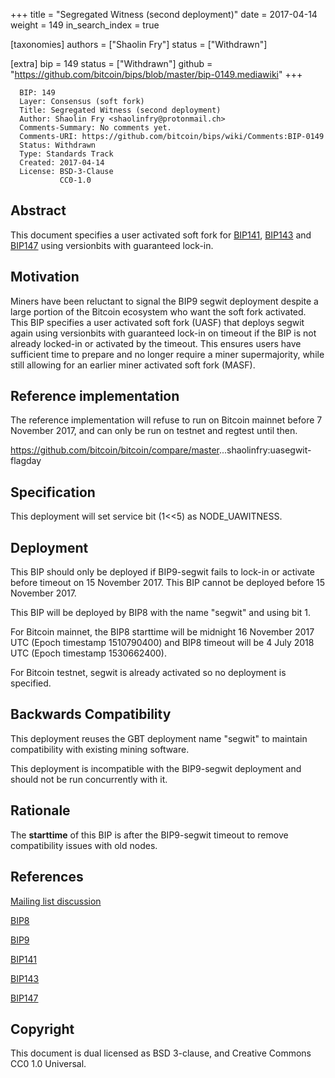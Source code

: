 +++
title = "Segregated Witness (second deployment)"
date = 2017-04-14
weight = 149
in_search_index = true

[taxonomies]
authors = ["Shaolin Fry"]
status = ["Withdrawn"]

[extra]
bip = 149
status = ["Withdrawn"]
github = "https://github.com/bitcoin/bips/blob/master/bip-0149.mediawiki"
+++

      BIP: 149
      Layer: Consensus (soft fork)
      Title: Segregated Witness (second deployment)
      Author: Shaolin Fry <shaolinfry@protonmail.ch>
      Comments-Summary: No comments yet.
      Comments-URI: https://github.com/bitcoin/bips/wiki/Comments:BIP-0149
      Status: Withdrawn
      Type: Standards Track
      Created: 2017-04-14
      License: BSD-3-Clause
               CC0-1.0

## Abstract

This document specifies a user activated soft fork for
[BIP141](/141),
[BIP143](/143) and
[BIP147](/147) using versionbits with
guaranteed lock-in.

## Motivation

Miners have been reluctant to signal the BIP9 segwit deployment despite
a large portion of the Bitcoin ecosystem who want the soft fork
activated. This BIP specifies a user activated soft fork (UASF) that
deploys segwit again using versionbits with guaranteed lock-in on
timeout if the BIP is not already locked-in or activated by the timeout.
This ensures users have sufficient time to prepare and no longer require
a miner supermajority, while still allowing for an earlier miner
activated soft fork (MASF).

## Reference implementation

The reference implementation will refuse to run on Bitcoin mainnet
before 7 November 2017, and can only be run on testnet and regtest until
then.

<https://github.com/bitcoin/bitcoin/compare/master>...shaolinfry:uasegwit-flagday

## Specification

This deployment will set service bit (1\<\<5) as NODE_UAWITNESS.

## Deployment

This BIP should only be deployed if BIP9-segwit fails to lock-in or
activate before timeout on 15 November 2017. This BIP cannot be deployed
before 15 November 2017.

This BIP will be deployed by BIP8 with the name "segwit" and using bit
1.

For Bitcoin mainnet, the BIP8 starttime will be midnight 16 November
2017 UTC (Epoch timestamp 1510790400) and BIP8 timeout will be 4 July
2018 UTC (Epoch timestamp 1530662400).

For Bitcoin testnet, segwit is already activated so no deployment is
specified.

## Backwards Compatibility

This deployment reuses the GBT deployment name "segwit" to maintain
compatibility with existing mining software.

This deployment is incompatible with the BIP9-segwit deployment and
should not be run concurrently with it.

## Rationale

The **starttime** of this BIP is after the BIP9-segwit timeout to remove
compatibility issues with old nodes.

## References

[Mailing list
discussion](https://lists.linuxfoundation.org/pipermail/bitcoin-dev/2017-April/014234.html)

[BIP8](/8)

[BIP9](/9)

[BIP141](/141)

[BIP143](/143)

[BIP147](/147)

## Copyright

This document is dual licensed as BSD 3-clause, and Creative Commons CC0
1.0 Universal.

